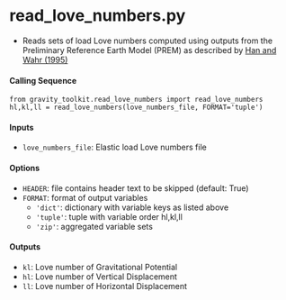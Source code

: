 read_love_numbers.py
====================

 - Reads sets of load Love numbers computed using outputs from the Preliminary Reference Earth Model (PREM) as described by [Han and Wahr (1995)](https://10.1111/j.1365-246X.1995.tb01819.x)

#### Calling Sequence
```
from gravity_toolkit.read_love_numbers import read_love_numbers
hl,kl,ll = read_love_numbers(love_numbers_file, FORMAT='tuple')
```

#### Inputs
 - `love_numbers_file`: Elastic load Love numbers file

#### Options
 - `HEADER`: file contains header text to be skipped (default: True)
 - `FORMAT`: format of output variables
     - `'dict'`: dictionary with variable keys as listed above
     - `'tuple'`: tuple with variable order hl,kl,ll
     - `'zip'`: aggregated variable sets

#### Outputs
 - `kl`: Love number of Gravitational Potential
 - `hl`: Love number of Vertical Displacement
 - `ll`: Love number of Horizontal Displacement
